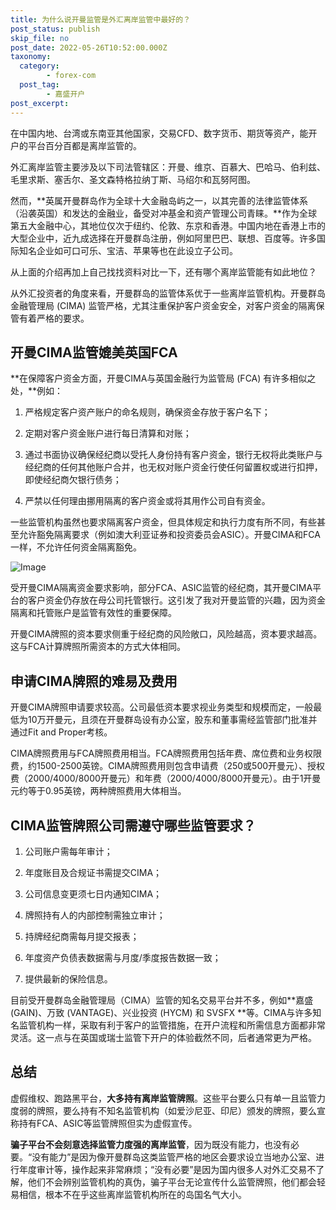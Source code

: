 ```yaml
---
title: 为什么说开曼监管是外汇离岸监管中最好的？
post_status: publish
skip_file: no
post_date: 2022-05-26T10:52:00.000Z
taxonomy:
  category:
        - forex-com
  post_tag:
        - 嘉盛开户
post_excerpt: 
---
```

在中国内地、台湾或东南亚其他国家，交易CFD、数字货币、期货等资产，能开户的平台百分百都是离岸监管的。

外汇离岸监管主要涉及以下司法管辖区：开曼、维京、百慕大、巴哈马、伯利兹、毛里求斯、塞舌尔、圣文森特格拉纳丁斯、马绍尔和瓦努阿图。

然而，**英属开曼群岛作为全球十大金融岛屿之一，以其完善的法律监管体系（沿袭英国）和发达的金融业，备受对冲基金和资产管理公司青睐。**作为全球第五大金融中心，其地位仅次于纽约、伦敦、东京和香港。中国内地在香港上市的大型企业中，近九成选择在开曼群岛注册，例如阿里巴巴、联想、百度等。许多国际知名企业如可口可乐、宝洁、苹果等也在此设立子公司。

从上面的介绍再加上自己找找资料对比一下，还有哪个离岸监管能有如此地位？

从外汇投资者的角度来看，开曼群岛的监管体系优于一些离岸监管机构。开曼群岛金融管理局 (CIMA) 监管严格，尤其注重保护客户资金安全，对客户资金的隔离保管有着严格的要求。

## 开曼CIMA监管媲美英国FCA

**在保障客户资金方面，开曼CIMA与英国金融行为监管局 (FCA) 有许多相似之处，**例如：

1. 严格规定客户资产账户的命名规则，确保资金存放于客户名下；

1. 定期对客户资金账户进行每日清算和对账；

1. 通过书面协议确保经纪商以受托人身份持有客户资金，银行无权将此类账户与经纪商的任何其他账户合并，也无权对账户资金行使任何留置权或进行扣押，即使经纪商欠银行债务；

1. 严禁以任何理由挪用隔离的客户资金或将其用作公司自有资金。

一些监管机构虽然也要求隔离客户资金，但具体规定和执行力度有所不同，有些甚至允许豁免隔离要求（例如澳大利亚证券和投资委员会ASIC）。开曼CIMA和FCA一样，不允许任何资金隔离豁免。

![Image](https://prod-files-secure.s3.us-west-2.amazonaws.com/39ed1227-6d7d-4570-be36-9ccd4a2c4241/bd849744-3fcb-4a37-8312-357962c8f065/image.png?X-Amz-Algorithm=AWS4-HMAC-SHA256&X-Amz-Content-Sha256=UNSIGNED-PAYLOAD&X-Amz-Credential=ASIAZI2LB466YFDMJCP4%2F20251021%2Fus-west-2%2Fs3%2Faws4_request&X-Amz-Date=20251021T041320Z&X-Amz-Expires=3600&X-Amz-Security-Token=IQoJb3JpZ2luX2VjEFQaCXVzLXdlc3QtMiJGMEQCIAkoJjaeVYNNBwio9JCQH%2FwVCe1cFCrwBmVcpwBvzLHMAiAC%2FX9s1Cf0fC0Ktgq23sCa%2FUFbk86KuhXtRuInG0brkSqIBAj9%2F%2F%2F%2F%2F%2F%2F%2F%2F%2F8BEAAaDDYzNzQyMzE4MzgwNSIM4NpMFiRitEGH%2FD4XKtwDnyhnkG7ylskajhoZAhViysPC9L3NlxNsvNfHfppEqcY438xMMLkmUq%2BAPk4X2zAQXRXVKXyG70xFxz7slt3TTO4gdjXjUm5eE6BPzvycuEdLE8zzVdEyK%2BXkCKQfr4D%2FnINHCnj1sfyu56Kj8UFmE7eCihH9l6OjJ3ioBVCwoBmsfF31q2fYx9w3PtRG9OEBhsuMvBoueNtf7%2BEtRh2R35oqXTwwx%2FLUoIw5BFhuuwlG%2ByLZnJPl%2Baf7kw4TT5JOdiPT0yDbt%2FVeWpZ0l1XvJiVr8v4DTqY0Tk6K7jJSyQ55nT4KZBW60cVfnA80Bjj%2FnTUfp%2FL1s1oHQ8VmfwnvSzmMc2ksFIk8is40qbA%2BSp2M4YtYJ47Qc%2FuRiZ8Ha17yppIMgMFG%2FXo4tYgUYu0piKe%2BdmOpypVJc%2Bdjt5qUq2FTyuXPNZB26%2B%2BPMg11AQgd8RDEbelyYWoOE8rY65RUNXvpS4VOlG%2FgFZZphJObMXY6T7eykWwPuHatCv34Ieh%2BVMS0PkQpYASX%2BcDAVwDbmkkNOpsIbjgjCEz%2FSPYmHpUyBCTtPpzNNQ2LgY6vRZPDDLIzVVjvKzbcktiv0AoJp%2FCDH8uQiErh%2FPLbw2As8TQDcqmapcm6qoYDahUwy47cxwY6pgFeKAbhNA6OwpKphRa2UJE7G6MKl53lOuC4D4sN4MMLnBLMT4QNwwne8ShZQrbsbHg6tEf1FASZL0ddVjAybIrQ8SIb%2Fyj5gFYav2mEKWm3xscM9HErnO9814jeojejMC3%2FgGqFMXUdcXJ1rlrnE7Mi2qmjToaeOVdaXTh9NfVD%2FtsozPUNoSCwpAYrM2NsmtGmPXEbFjthN%2BzqKJbzO3IuSTiWPcip&X-Amz-Signature=edb7634b62810801dfc0144fa0d709a412a7d4fa1c26fed1f4561244a7c8a034&X-Amz-SignedHeaders=host&x-amz-checksum-mode=ENABLED&x-id=GetObject)

受开曼CIMA隔离资金要求影响，部分FCA、ASIC监管的经纪商，其开曼CIMA平台的客户资金仍存放在母公司托管银行。这引发了我对开曼监管的兴趣，因为资金隔离和托管账户是监管有效性的重要保障。

开曼CIMA牌照的资本要求侧重于经纪商的风险敞口，风险越高，资本要求越高。这与FCA计算牌照所需资本的方式大体相同。

## **申请CIMA牌照的难易及费用**

开曼CIMA牌照申请要求较高。公司最低资本要求视业务类型和规模而定，一般最低为10万开曼元，且须在开曼群岛设有办公室，股东和董事需经监管部门批准并通过Fit and Proper考核。

CIMA牌照费用与FCA牌照费用相当。FCA牌照费用包括年费、席位费和业务权限费，约1500-2500英镑。CIMA牌照费用则包含申请费（250或500开曼元）、授权费（2000/4000/8000开曼元）和年费（2000/4000/8000开曼元）。由于1开曼元约等于0.95英镑，两种牌照费用大体相当。

## CIMA监管牌照公司需遵守哪些监管要求？

1. 公司账户需每年审计；

1. 年度账目及合规证书需提交CIMA；

1. 公司信息变更须七日内通知CIMA；

1. 牌照持有人的内部控制需独立审计；

1. 持牌经纪商需每月提交报表；

1. 年度资产负债表数据需与月度/季度报告数据一致；

1. 提供最新的保险信息。

目前受开曼群岛金融管理局（CIMA）监管的知名交易平台并不多，例如**嘉盛 (GAIN)、万致 (VANTAGE)、兴业投资 (HYCM) 和 SVSFX **等。CIMA与许多知名监管机构一样，采取有利于客户的监管措施，在开户流程和所需信息方面都非常灵活。这一点与在英国或瑞士监管下开户的体验截然不同，后者通常更为严格。

## 总结

虚假维权、跑路黑平台，**大多持有离岸监管牌照**。这些平台要么只有单一且监管力度弱的牌照，要么持有不知名监管机构（如爱沙尼亚、印尼）颁发的牌照，要么宣称持有FCA、ASIC等监管牌照但实为虚假宣传。

**骗子平台不会刻意选择监管力度强的离岸监管**，因为既没有能力，也没有必要。“没有能力”是因为像开曼群岛这类监管严格的地区会要求设立当地办公室、进行年度审计等，操作起来非常麻烦；“没有必要”是因为国内很多人对外汇交易不了解，他们不会辨别监管机构的真伪，骗子平台无论宣传什么监管牌照，他们都会轻易相信，根本不在乎这些离岸监管机构所在的岛国名气大小。